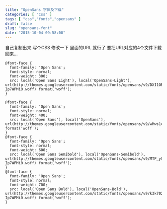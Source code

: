 ```yaml
---
title: "OpenSans 字体及下载"
categories: [ "Css" ]
tags: [ "css","fonts","opensans" ]
draft: false
slug: "opensans-font"
date: "2015-10-04 09:58:00"
---
```


自己复制出来 写个CSS 修改一下 里面的URL 就行了 要把URL对应的4个文件下载回来... 

    @font-face {
      font-family: 'Open Sans';
      font-style: normal;
      font-weight: 300;
      src: local('Open Sans Light'), local('OpenSans-Light'), url(http://themes.googleusercontent.com/static/fonts/opensans/v9/DXI1ORHCpsQm3Vp6mXoaTb3hpw3pgy2gAi-Ip7WPMi0.woff) format('woff');
    }


<!--more-->


    @font-face {
      font-family: 'Open Sans';
      font-style: normal;
      font-weight: 400;
      src: local('Open Sans'), local('OpenSans'), url(http://themes.googleusercontent.com/static/fonts/opensans/v9/wMws1cEtxWZc6AZZIpiqWALUuEpTyoUstqEm5AMlJo4.woff) format('woff');
    }
    @font-face {
      font-family: 'Open Sans';
      font-style: normal;
      font-weight: 600;
      src: local('Open Sans Semibold'), local('OpenSans-Semibold'), url(http://themes.googleusercontent.com/static/fonts/opensans/v9/MTP_ySUJH_bn48VBG8sNSr3hpw3pgy2gAi-Ip7WPMi0.woff) format('woff');
    }
    @font-face {
      font-family: 'Open Sans';
      font-style: normal;
      font-weight: 700;
      src: local('Open Sans Bold'), local('OpenSans-Bold'), url(http://themes.googleusercontent.com/static/fonts/opensans/v9/k3k702ZOKiLJc3WVjuplzL3hpw3pgy2gAi-Ip7WPMi0.woff) format('woff');
    }
